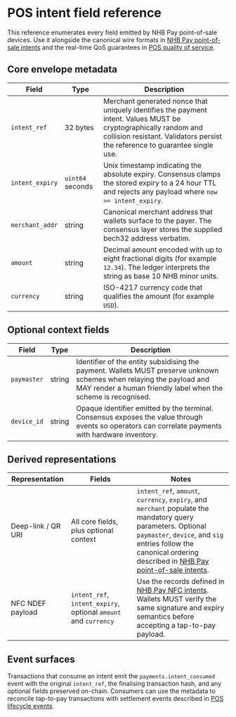 # POS intent field reference

This reference enumerates every field emitted by NHB Pay point-of-sale devices.
Use it alongside the canonical wire formats in [NHB Pay point-of-sale intents](./nhb-pay.md)
and the real-time QoS guarantees in [POS quality of service](./pos-qos.md).

## Core envelope metadata

| Field | Type | Description |
| ----- | ---- | ----------- |
| `intent_ref` | 32&nbsp;bytes | Merchant generated nonce that uniquely identifies the payment intent. Values MUST be cryptographically random and collision resistant. Validators persist the reference to guarantee single use. |
| `intent_expiry` | `uint64` seconds | Unix timestamp indicating the absolute expiry. Consensus clamps the stored expiry to a 24 hour TTL and rejects any payload where `now >= intent_expiry`. |
| `merchant_addr` | string | Canonical merchant address that wallets surface to the payer. The consensus layer stores the supplied bech32 address verbatim. |
| `amount` | string | Decimal amount encoded with up to eight fractional digits (for example `12.34`). The ledger interprets the string as base 10 NHB minor units. |
| `currency` | string | ISO-4217 currency code that qualifies the amount (for example `USD`). |

## Optional context fields

| Field | Type | Description |
| ----- | ---- | ----------- |
| `paymaster` | string | Identifier of the entity subsidising the payment. Wallets MUST preserve unknown schemes when relaying the payload and MAY render a human friendly label when the scheme is recognised. |
| `device_id` | string | Opaque identifier emitted by the terminal. Consensus exposes the value through events so operators can correlate payments with hardware inventory. |

## Derived representations

| Representation | Fields | Notes |
| -------------- | ------ | ----- |
| Deep-link / QR URI | All core fields, plus optional context | `intent_ref`, `amount`, `currency`, `expiry`, and `merchant` populate the mandatory query parameters. Optional `paymaster`, `device`, and `sig` entries follow the canonical ordering described in [NHB Pay point-of-sale intents](./nhb-pay.md#canonical-encodings). |
| NFC NDEF payload | `intent_ref`, `intent_expiry`, optional `amount` and `currency` | Use the records defined in [NHB Pay NFC intents](./nfc-ndef.md). Wallets MUST verify the same signature and expiry semantics before accepting a tap-to-pay payload. |

## Event surfaces

Transactions that consume an intent emit the `payments.intent_consumed` event
with the original `intent_ref`, the finalising transaction hash, and any optional
fields preserved on-chain. Consumers can use the metadata to reconcile tap-to-pay
transactions with settlement events described in [POS lifecycle events](./pos-lifecycle.md).
